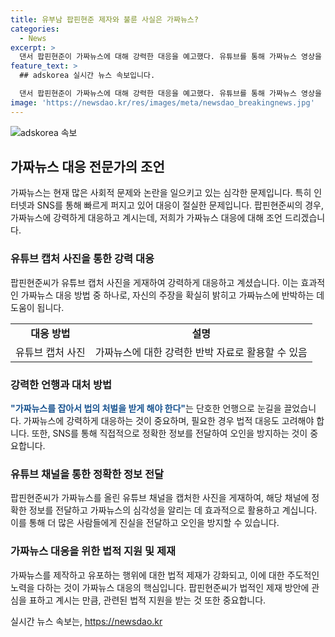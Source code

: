 ```yaml
---
title: 유부남 팝핀현준 제자와 불륜 사실은 가짜뉴스?
categories:
  - News
excerpt: >
  댄서 팝핀현준이 가짜뉴스에 대해 강력한 대응을 예고했다. 유튜브를 통해 가짜뉴스 영상을 공개하고, 해당 유튜브 채널을 캡처한 사진을 SNS에 게재했다. 팝핀현준은 불륜 및 이혼 등 허위 사실을 담은 가짜뉴스를 분노하며 거부감을 표현했고, 유튜브로 정보를 얻는 젊은이들을 걱정하는 속에서 가짜뉴스 제작자들에 대한 법적 처벌을 촉구했다. 또한, 가짜뉴스를 통해 선동하고 조회수를 올리려는 행위를 비난하며 이러한 문제들을 법적으로 해결해야 한다고 주장했다.
feature_text: >
  ## adskorea 실시간 뉴스 속보입니다.

  댄서 팝핀현준이 가짜뉴스에 대해 강력한 대응을 예고했다. 유튜브를 통해 가짜뉴스 영상을 공개하고, 해당 유튜브 채널을 캡처한 사진을 SNS에 게재했다. 팝핀현준은 불륜 및 이혼 등 허위 사실을 담은 가짜뉴스를 분노하며 거부감을 표현했고, 유튜브로 정보를 얻는 젊은이들을 걱정하는 속에서 가짜뉴스 제작자들에 대한 법적 처벌을 촉구했다. 또한, 가짜뉴스를 통해 선동하고 조회수를 올리려는 행위를 비난하며 이러한 문제들을 법적으로 해결해야 한다고 주장했다.
image: 'https://newsdao.kr/res/images/meta/newsdao_breakingnews.jpg'
---
```


<p><img src="https://newsdao.kr/res/images/meta/newsdao_breakingnews.jpg" alt="adskorea 속보" /></p>

<h2 data-ke-size="size26">가짜뉴스 대응 전문가의 조언</h2>

<p data-ke-size="size16">가짜뉴스는 현재 많은 사회적 문제와 논란을 일으키고 있는 심각한 문제입니다. 특히 인터넷과 SNS를 통해 빠르게 퍼지고 있어 대응이 절실한 문제입니다. 팝핀현준씨의 경우, 가짜뉴스에 강력하게 대응하고 계시는데, 저희가 가짜뉴스 대응에 대해 조언 드리겠습니다.</p>

<h3>유튜브 캡처 사진을 통한 강력 대응</h3>

<p data-ke-size="size16">팝핀현준씨가 유튜브 캡처 사진을 게재하여 강력하게 대응하고 계셨습니다. 이는 효과적인 가짜뉴스 대응 방법 중 하나로, 자신의 주장을 확실히 밝히고 가짜뉴스에 반박하는 데 도움이 됩니다.</p>

<table>
    <tr>
        <td style="text-align: center; height: 17px;"><b>대응 방법</b></td>
        <td style="text-align: center; height: 17px;"><b>설명</b></td>
    </tr>
    <tr>
        <td style="text-align: center; height: 17px;">유튜브 캡처 사진</td>
        <td style="text-align: center; height: 17px;">가짜뉴스에 대한 강력한 반박 자료로 활용할 수 있음</td>
    </tr>
</table>

<h3>강력한 언행과 대처 방법</h3>

<p data-ke-size="size16"><b><span style="color: #1a5490;">"가짜뉴스를 잡아서 법의 처벌을 받게 해야 한다"</span></b>는 단호한 언행으로 눈길을 끌었습니다. 가짜뉴스에 강력하게 대응하는 것이 중요하며, 필요한 경우 법적 대응도 고려해야 합니다. 또한, SNS를 통해 직접적으로 정확한 정보를 전달하여 오인을 방지하는 것이 중요합니다.</p>

<h3>유튜브 채널을 통한 정확한 정보 전달</h3>

<p data-ke-size="size16">팝핀현준씨가 가짜뉴스를 올린 유튜브 채널을 캡처한 사진을 게재하여, 해당 채널에 정확한 정보를 전달하고 가짜뉴스의 심각성을 알리는 데 효과적으로 활용하고 계십니다. 이를 통해 더 많은 사람들에게 진실을 전달하고 오인을 방지할 수 있습니다.</p>

<h3>가짜뉴스 대응을 위한 법적 지원 및 제재</h3>

<p data-ke-size="size16">가짜뉴스를 제작하고 유포하는 행위에 대한 법적 제재가 강화되고, 이에 대한 주도적인 노력을 다하는 것이 가짜뉴스 대응의 핵심입니다. 팝핀현준씨가 법적인 제재 방안에 관심을 표하고 계시는 만큼, 관련된 법적 지원을 받는 것 또한 중요합니다.</p>
실시간 뉴스 속보는, <a href="https://newsdao.kr" rel="dofollow">https://newsdao.kr</a>


